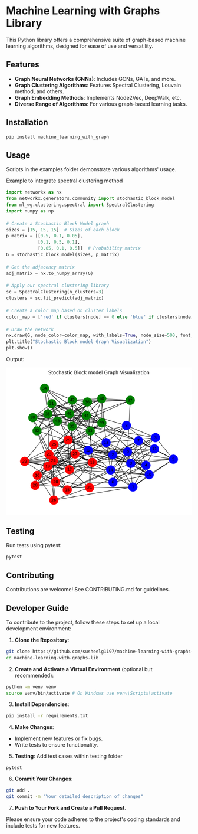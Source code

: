 # Machine Learning with Graphs Library

This Python library offers a comprehensive suite of graph-based machine learning algorithms, designed for ease of use and versatility.

## Features
- **Graph Neural Networks (GNNs)**: Includes GCNs, GATs, and more.
- **Graph Clustering Algorithms**: Features Spectral Clustering, Louvain method, and others.
- **Graph Embedding Methods**: Implements Node2Vec, DeepWalk, etc.
- **Diverse Range of Algorithms**: For various graph-based learning tasks.

## Installation
```bash
pip install machine_learning_with_graph
```

## Usage
Scripts in the examples folder demonstrate various algorithms' usage.

Example to integrate spectral clustering method
```python
import networkx as nx
from networkx.generators.community import stochastic_block_model
from ml_wg.clustering.spectral import SpectralClustering
import numpy as np

# Create a Stochastic Block Model graph
sizes = [15, 15, 15]  # Sizes of each block
p_matrix = [[0.5, 0.1, 0.05],
            [0.1, 0.5, 0.1],
            [0.05, 0.1, 0.5]]  # Probability matrix
G = stochastic_block_model(sizes, p_matrix)

# Get the adjacency matrix
adj_matrix = nx.to_numpy_array(G)

# Apply our spectral clustering library
sc = SpectralClustering(n_clusters=3)
clusters = sc.fit_predict(adj_matrix)

# Create a color map based on cluster labels
color_map = ['red' if clusters[node] == 0 else 'blue' if clusters[node] == 1 else 'green' for node in G.nodes()]

# Draw the network
nx.draw(G, node_color=color_map, with_labels=True, node_size=500, font_size=10)
plt.title("Stochastic Block model Graph Visualization")
plt.show()

```

Output:

![Clusters using spectral clustering on graph dataset](image-1.png)

## Testing 
Run tests using pytest:
```bash
pytest
```


## Contributing
Contributions are welcome! See CONTRIBUTING.md for guidelines.

## Developer Guide

To contribute to the project, follow these steps to set up a local development environment:

1. **Clone the Repository**:
```bash
git clone https://github.com/susheelg1197/machine-learning-with-graphs-lib.git
cd machine-learning-with-graphs-lib

```


2. **Create and Activate a Virtual Environment** (optional but recommended):
```bash
python -m venv venv
source venv/bin/activate # On Windows use venv\Scripts\activate
```

3. **Install Dependencies**:
```bash
pip install -r requirements.txt
```


4. **Make Changes**:
- Implement new features or fix bugs.
- Write tests to ensure functionality.

5. **Testing**:
Add test cases within testing folder
```
pytest
```

6. **Commit Your Changes**:
```bash
git add .
git commit -m "Your detailed description of changes"

```


7. **Push to Your Fork and Create a Pull Request**.

Please ensure your code adheres to the project's coding standards and include tests for new features.


